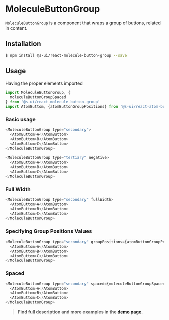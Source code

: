# MoleculeButtonGroup

`MoleculeButtonGroup` is a component that wraps a group of buttons, related in content.

## Installation

```sh
$ npm install @s-ui/react-molecule-button-group --save
```

## Usage

Having the proper elements imported

```js
import MoleculeButtonGroup, {
  moleculeButtonGroupSpaced
} from '@s-ui/react-molecule-button-group'
import AtomButtom, {atomButtonGroupPositions} from '@s-ui/react-atom-button'
```

### Basic usage

```js
<MoleculeButtonGroup type="secondary">
  <AtomButtom>A</AtomButtom>
  <AtomButtom>B</AtomButtom>
  <AtomButtom>C</AtomButtom>
</MoleculeButtonGroup>
```

```js
<MoleculeButtonGroup type="tertiary" negative>
  <AtomButtom>A</AtomButtom>
  <AtomButtom>B</AtomButtom>
  <AtomButtom>C</AtomButtom>
</MoleculeButtonGroup>
```

### Full Width

```js
<MoleculeButtonGroup type="secondary" fullWidth>
  <AtomButtom>A</AtomButtom>
  <AtomButtom>B</AtomButtom>
  <AtomButtom>C</AtomButtom>
</MoleculeButtonGroup>
```

### Specifying Group Positions Values

```js
<MoleculeButtonGroup type="secondary" groupPositions={atomButtonGroupPositions}>
  <AtomButtom>A</AtomButtom>
  <AtomButtom>B</AtomButtom>
  <AtomButtom>C</AtomButtom>
</MoleculeButtonGroup>
```

### Spaced

```js
<MoleculeButtonGroup type="secondary" spaced={moleculeButtonGroupSpaced.LARGE}>
  <AtomButtom>A</AtomButtom>
  <AtomButtom>B</AtomButtom>
  <AtomButtom>C</AtomButtom>
</MoleculeButtonGroup>
```

> **Find full description and more examples in the [demo page](https://sui-components.now.sh/workbench/molecule/buttonGroup).**
